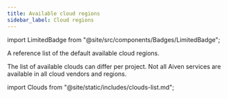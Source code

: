 ```yaml
---
title: Available cloud regions
sidebar_label: Cloud regions
---
```

<!-- vale off -->
import LimitedBadge from "@site/src/components/Badges/LimitedBadge";

A reference list of the default available cloud regions.

The list of available clouds can differ per project. Not
all Aiven services are available in all cloud vendors and regions.

import Clouds from "@site/static/includes/clouds-list.md";

<Clouds/>
